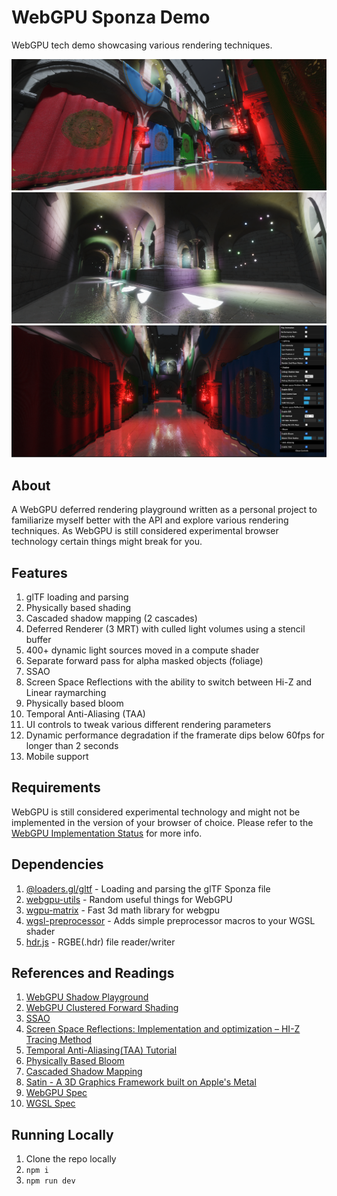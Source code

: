 # WebGPU Sponza Demo

WebGPU tech demo showcasing various rendering techniques.

![Screenshot 1 from the demo](previews/screenshot-0.png)
![Screenshot 2 from the demo](previews/screenshot-1.png)
![Screenshot 3 from the demo](previews/screenshot-2.png)

## About

A WebGPU deferred rendering playground written as a personal project to familiarize myself better with the API and explore various rendering techniques. As WebGPU is still considered experimental browser technology certain things might break for you.

## Features

1. glTF loading and parsing
2. Physically based shading
3. Cascaded shadow mapping (2 cascades)
4. Deferred Renderer (3 MRT) with culled light volumes using a stencil buffer
5. 400+ dynamic light sources moved in a compute shader
6. Separate forward pass for alpha masked objects (foliage)
7. SSAO
8. Screen Space Reflections with the ability to switch between Hi-Z and Linear raymarching
9. Physically based bloom
10. Temporal Anti-Aliasing (TAA)
11. UI controls to tweak various different rendering parameters
12. Dynamic performance degradation if the framerate dips below 60fps for longer than 2 seconds
13. Mobile support

## Requirements

WebGPU is still considered experimental technology and might not be implemented in the version of your browser of choice. Please refer to the [WebGPU Implementation Status](https://github.com/gpuweb/gpuweb/wiki/Implementation-Status) for more info.

## Dependencies

1. [@loaders.gl/gltf](https://www.npmjs.com/package/@loaders.gl/gltf) - Loading and parsing the glTF Sponza file
2. [webgpu-utils](https://www.npmjs.com/package/webgpu-utils) - Random useful things for WebGPU
3. [wgpu-matrix](https://github.com/greggman/wgpu-matrix) - Fast 3d math library for webgpu
4. [wgsl-preprocessor](https://github.com/toji/wgsl-preprocessor) - Adds simple preprocessor macros to your WGSL shader
5. [hdr.js](https://www.npmjs.com/package/hdr.js) - RGBE(.hdr) file reader/writer

## References and Readings

1. [WebGPU Shadow Playground](https://github.com/toji/webgpu-shadow-playground)
2. [WebGPU Clustered Forward Shading](https://github.com/toji/webgpu-clustered-shading/tree/main)
3. [SSAO](https://alextardif.com/SSAO.html)
4. [Screen Space Reflections: Implementation and optimization – HI-Z Tracing Method](https://sugulee.wordpress.com/2021/01/19/screen-space-reflections-implementation-and-optimization-part-2-hi-z-tracing-method/)
5. [Temporal Anti-Aliasing(TAA) Tutorial](https://sugulee.wordpress.com/2021/06/21/temporal-anti-aliasingtaa-tutorial/)
6. [Physically Based Bloom](https://learnopengl.com/Guest-Articles/2022/Phys.-Based-Bloom)
7. [Cascaded Shadow Mapping](https://learnopengl.com/Guest-Articles/2021/CSM)
8. [Satin - A 3D Graphics Framework built on Apple's Metal](https://github.com/Hi-Rez/Satin)
9. [WebGPU Spec](https://www.w3.org/TR/webgpu/)
10. [WGSL Spec](https://www.w3.org/TR/WGSL/)

## Running Locally

1. Clone the repo locally
2. `npm i`
3. `npm run dev`
